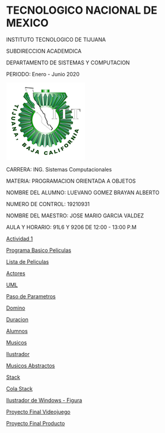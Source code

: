 # TECNOLOGICO NACIONAL DE MEXICO

INSTITUTO TECNOLOGICO DE TIJUANA

SUBDIRECCION ACADEMDICA

DEPARTAMENTO DE SISTEMAS Y COMPUTACION

PERIODO: Enero - Junio 2020

![Logo del ITT](https://github.com/BrayanLuevano/POO-Enero-Junio-2020/blob/master/Setup/img/Logo%20ITT.png)

CARRERA: ING. Sistemas Computacionales

MATERIA: PROGRAMACION ORIENTADA A OBJETOS

NOMBRE DEL ALUMNO: LUEVANO GOMEZ BRAYAN ALBERTO

NUMERO DE CONTROL: 19210931

NOMBRE DEL MAESTRO: JOSE MARIO GARCIA VALDEZ

AULA Y HORARIO: 91L6 Y 9206 DE 12:00 - 13:00 P.M



[Actividad 1](./Setup/README.md)

[Programa Basico Peliculas](./Peliculas)

[Lista de Peliculas](./ListaDePeliculas)

[Actores](./Peliculas)

[UML](./UML)

[Paso de Parametros](./PasoDeParametros)

[Domino](./Domino)

[Duracion](./Duracion)

[Alumnos](./Alumnos)

[Musicos](./Musicos)

[Ilustrador](./Ilustrador)

[Musicos Abstractos](./MusicosAbstractos)

[Stack](./Stack)

[Cola Stack](./ColaStack)

[Ilustrador de Windows - Figura](./WindowsFigura-Ilustrador)

[Proyecto Final Videojuego](./ProyectoFinal-VideoJuegoViboritaClasico)

[Proyecto Final Producto](./ProyectoFinalProducto)